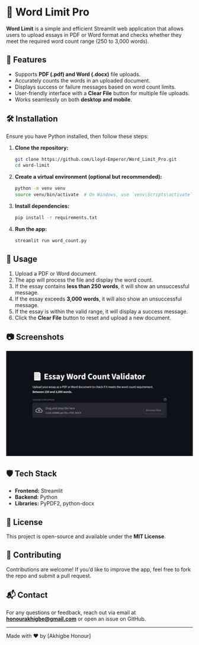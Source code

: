 # 📄 Word Limit Pro

**Word Limit** is a simple and efficient Streamlit web application that allows users to upload essays in PDF or Word format and checks whether they meet the required word count range (250 to 3,000 words).

## 🚀 Features
- Supports **PDF (.pdf) and Word (.docx)** file uploads.
- Accurately counts the words in an uploaded document.
- Displays success or failure messages based on word count limits.
- User-friendly interface with a **Clear File** button for multiple file uploads.
- Works seamlessly on both **desktop and mobile**.

## 🛠️ Installation
Ensure you have Python installed, then follow these steps:

1. **Clone the repository:**
   ```sh
   git clone https://github.com/Lloyd-Emperor/Word_Limit_Pro.git
   cd word-limit
   ```
2. **Create a virtual environment (optional but recommended):**
   ```sh
   python -m venv venv
   source venv/bin/activate  # On Windows, use `venv\Scripts\activate`
   ```
3. **Install dependencies:**
   ```sh
   pip install -r requirements.txt
   ```
4. **Run the app:**
   ```sh
   streamlit run word_count.py
   ```

## 📌 Usage
1. Upload a PDF or Word document.
2. The app will process the file and display the word count.
3. If the essay contains **less than 250 words**, it will show an unsuccessful message.
4. If the essay exceeds **3,000 words**, it will also show an unsuccessful message.
5. If the essay is within the valid range, it will display a success message.
6. Click the **Clear File** button to reset and upload a new document.

## 📷 Screenshots
![Word Limit Screenshot](screenshot.png)

## 🛡️ Tech Stack
- **Frontend:** Streamlit
- **Backend:** Python
- **Libraries:** PyPDF2, python-docx

## 📜 License
This project is open-source and available under the **MIT License**.

## 🤝 Contributing
Contributions are welcome! If you’d like to improve the app, feel free to fork the repo and submit a pull request.

## 📬 Contact
For any questions or feedback, reach out via email at **honourakhigbe@gmail.com** or open an issue on GitHub.

---
Made with ❤️ by [Akhigbe Honour]

